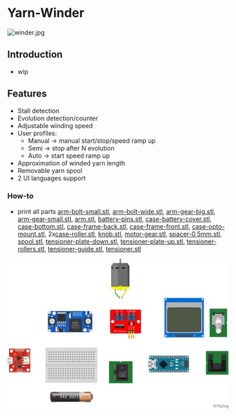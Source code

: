# Yarn-Winder

![winder.jpg](https://drive.google.com/uc?export=view&id=1-22yiGROLZL3Etnz8MjTEMuNGa8cv5Ce)

## Introduction

- wip

## Features

- Stall detection
- Evolution detection/counter
- Adjustable winding speed
- User profiles:
  - Manual -> manual start/stop/speed ramp up
  - Semi -> stop after N evolution
  - Auto -> start speed ramp up
- Approximation of winded yarn length
- Removable yarn spool
- 2 UI languages support

### How-to

- print all parts [arm-bolt-small.stl](./models/arm-bolt-small.stl), [arm-bolt-wide.stl](./models/arm-bolt-wide.stl), [arm-gear-big.stl](./models/arm-gear-big.stl), [arm-gear-small.stl](./models/arm-gear-small.stl), [arm.stl](./models/arm.stl), [battery-pins.stl](./models/battery-pins.stl), [case-battery-cover.stl](./models/case-battery-cover.stl), [case-bottom.stl](./models/case-bottom.stl), [case-frame-back.stl](./models/case-frame-back.stl), [case-frame-front.stl](./models/case-frame-front.stl), [case-opto-mount.stl](./models/case-opto-mount.stl), 2x[case-roller.stl](./models/case-roller.stl), [knob.stl](./models/knob.stl), [motor-gear.stl](./models/motor-gear.stl), [spacer-0,5mm.stl](./models/spacer-0,5mm.stl), [spool.stl](./models/spool.stl), [tensioner-plate-down.stl](./models/tensioner-plate-down.stl), [tensioner-plate-up.stl](./models/tensioner-plate-up.stl), [tensioner-rollers.stl](./models/tensioner-rollers.stl), [tensioner-guide.stl](./models/tensioner-guide.stl), [tensioner.stl](./models/tensioner.stl)

![wiring.png](./img/wiring.png)
